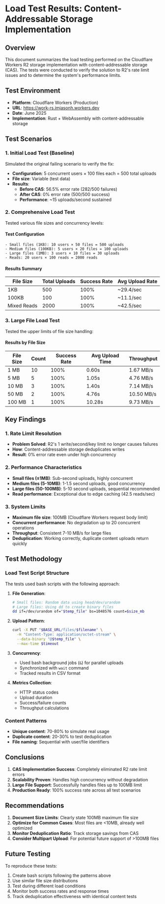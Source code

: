 # Load Test Results: Content-Addressable Storage Implementation

## Overview

This document summarizes the load testing performed on the Cloudflare Workers R2 storage implementation with content-addressable storage (CAS). The tests were conducted to verify the solution to R2's rate limit issues and to determine the system's performance limits.

## Test Environment

- **Platform**: Cloudflare Workers (Production)
- **URL**: https://work-rs.imjasonh.workers.dev
- **Date**: June 2025
- **Implementation**: Rust + WebAssembly with content-addressable storage

## Test Scenarios

### 1. Initial Load Test (Baseline)
Simulated the original failing scenario to verify the fix:
- **Configuration**: 5 concurrent users × 100 files each = 500 total uploads
- **File size**: Variable (test data)
- **Results**:
  - **Before CAS**: 56.5% error rate (282/500 failures)
  - **After CAS**: 0% error rate (500/500 success)
  - **Performance**: ~15 uploads/second sustained

### 2. Comprehensive Load Test
Tested various file sizes and concurrency levels:

#### Test Configuration
```
- Small files (1KB): 10 users × 50 files = 500 uploads
- Medium files (100KB): 5 users × 20 files = 100 uploads
- Large files (1MB): 3 users × 10 files = 30 uploads
- Reads: 20 users × 100 reads = 2000 reads
```

#### Results Summary
| File Size | Total Uploads | Success Rate | Avg Upload Rate |
|-----------|--------------|--------------|-----------------|
| 1KB | 500 | 100% | ~29.4/sec |
| 100KB | 100 | 100% | ~11.1/sec |
| Mixed Reads | 2000 | 100% | ~42.5/sec |

### 3. Large File Load Test
Tested the upper limits of file size handling:

#### Results by File Size
| File Size | Count | Success Rate | Avg Upload Time | Throughput |
|-----------|-------|--------------|-----------------|------------|
| 1 MB | 10 | 100% | 0.60s | 1.67 MB/s |
| 5 MB | 5 | 100% | 1.05s | 4.76 MB/s |
| 10 MB | 3 | 100% | 1.40s | 7.14 MB/s |
| 50 MB | 2 | 100% | 4.76s | 10.50 MB/s |
| 100 MB | 1 | 100% | 10.28s | 9.73 MB/s |

## Key Findings

### 1. Rate Limit Resolution
- **Problem Solved**: R2's 1 write/second/key limit no longer causes failures
- **How**: Content-addressable storage deduplicates writes
- **Result**: 0% error rate even under high concurrency

### 2. Performance Characteristics
- **Small files (≤1MB)**: Sub-second uploads, highly concurrent
- **Medium files (5-10MB)**: 1-1.5 second uploads, good concurrency
- **Large files (50-100MB)**: 5-10 second uploads, sequential recommended
- **Read performance**: Exceptional due to edge caching (42.5 reads/sec)

### 3. System Limits
- **Maximum file size**: 100MB (Cloudflare Workers request body limit)
- **Concurrent performance**: No degradation up to 20 concurrent operations
- **Throughput**: Consistent 7-10 MB/s for large files
- **Deduplication**: Working correctly, duplicate content uploads return quickly

## Test Methodology

### Load Test Script Structure
The tests used bash scripts with the following approach:

1. **File Generation**:
   ```bash
   # Small files: Random data using head/dev/urandom
   # Large files: Using dd to create binary files
   dd if=/dev/urandom of="$temp_file" bs=1048576 count=$size_mb
   ```

2. **Upload Pattern**:
   ```bash
   curl -X PUT "$BASE_URL/files/$filename" \
     -H "Content-Type: application/octet-stream" \
     --data-binary "@$temp_file" \
     --max-time $timeout
   ```

3. **Concurrency**:
   - Used bash background jobs (`&`) for parallel uploads
   - Synchronized with `wait` command
   - Tracked results in CSV format

4. **Metrics Collection**:
   - HTTP status codes
   - Upload duration
   - Success/failure counts
   - Throughput calculations

### Content Patterns
- **Unique content**: 70-80% to simulate real usage
- **Duplicate content**: 20-30% to test deduplication
- **File naming**: Sequential with user/file identifiers

## Conclusions

1. **CAS Implementation Success**: Completely eliminated R2 rate limit errors
2. **Scalability Proven**: Handles high concurrency without degradation
3. **Large File Support**: Successfully handles files up to 100MB limit
4. **Production Ready**: 100% success rate across all test scenarios

## Recommendations

1. **Document Size Limits**: Clearly state 100MB maximum file size
2. **Optimize for Common Cases**: Most files are <10MB, already well optimized
3. **Monitor Deduplication Ratio**: Track storage savings from CAS
4. **Consider Multipart Upload**: For potential future support of >100MB files

## Future Testing

To reproduce these tests:

1. Create bash scripts following the patterns above
2. Use similar file size distributions
3. Test during different load conditions
4. Monitor both success rates and response times
5. Track deduplication effectiveness with identical content tests
